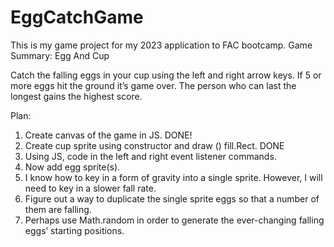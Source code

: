 # EggCatchGame
This is my game project for my 2023 application to FAC bootcamp. 
Game Summary: Egg And Cup 

Catch the falling eggs in your cup using the left and right arrow keys. If 5 or more eggs hit the ground it’s game over. The person who can last the longest gains the highest score. 

Plan: 

1. Create canvas of the game in JS. DONE! 
2. Create cup sprite using constructor and draw () fill.Rect. DONE 
3. Using JS, code in the left and right event listener commands.
4. Now add egg sprite(s). 
5. I know how to key in a form of gravity into a single sprite. However, I will need to key in a slower fall rate. 
6. Figure out a way to duplicate the single sprite eggs so that a number of them are falling. 
7. Perhaps use Math.random in order to generate the ever-changing falling eggs’ starting positions. 








<!------To make the background image completely visible within the .basket element, you can adjust the background-size property. By setting it to cover, the background image will be scaled proportionally to cover the entire container. ----!> 